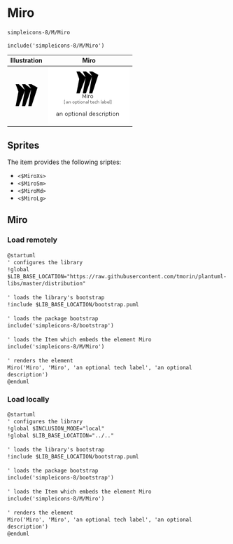 # Miro


```text
simpleicons-8/M/Miro
```

```text
include('simpleicons-8/M/Miro')
```



| Illustration | Miro |
| :---: | :---: |
| ![illustration for Illustration](../../simpleicons-8/M/Miro.png) | ![illustration for Miro](../../simpleicons-8/M/Miro.Local.png) |



## Sprites
The item provides the following sriptes:

- `<$MiroXs>`
- `<$MiroSm>`
- `<$MiroMd>`
- `<$MiroLg>`





## Miro

### Load remotely
```plantuml
@startuml
' configures the library
!global $LIB_BASE_LOCATION="https://raw.githubusercontent.com/tmorin/plantuml-libs/master/distribution"

' loads the library's bootstrap
!include $LIB_BASE_LOCATION/bootstrap.puml

' loads the package bootstrap
include('simpleicons-8/bootstrap')

' loads the Item which embeds the element Miro
include('simpleicons-8/M/Miro')

' renders the element
Miro('Miro', 'Miro', 'an optional tech label', 'an optional description')
@enduml
```

### Load locally
```plantuml
@startuml
' configures the library
!global $INCLUSION_MODE="local"
!global $LIB_BASE_LOCATION="../.."

' loads the library's bootstrap
!include $LIB_BASE_LOCATION/bootstrap.puml

' loads the package bootstrap
include('simpleicons-8/bootstrap')

' loads the Item which embeds the element Miro
include('simpleicons-8/M/Miro')

' renders the element
Miro('Miro', 'Miro', 'an optional tech label', 'an optional description')
@enduml
```

